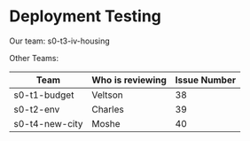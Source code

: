 # Deployment Testing
    
Our team: s0-t3-iv-housing

Other Teams:
  
| Team                     | Who is reviewing | Issue Number |
|--------------------------|------------------|--------------|
| s0-t1-budget             | Veltson          |   38         |
| s0-t2-env                | Charles          |   39         |
| s0-t4-new-city           | Moshe            |   40         |
